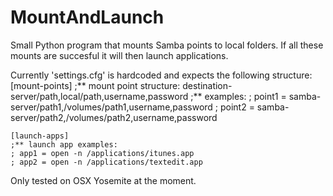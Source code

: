 MountAndLaunch
==============

Small Python program that mounts Samba points to local folders. If all these mounts are succesful it will then launch applications.

Currently 'settings.cfg' is hardcoded and expects the following structure:
    [mount-points]
    ;** mount point structure: destination-server/path,local/path,username,password
    ;** examples:
    ; point1 = samba-server/path1,/volumes/path1,username,password
    ; point2 = samba-server/path2,/volumes/path2,username,password

    [launch-apps]
    ;** launch app examples:
    ; app1 = open -n /applications/itunes.app
    ; app2 = open -n /applications/textedit.app


Only tested on OSX Yosemite at the moment.